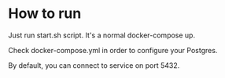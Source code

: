 # How to run

Just run start.sh script. It's a normal docker-compose up.

Check docker-compose.yml in order to configure your Postgres.

By default, you can connect to service on port 5432.